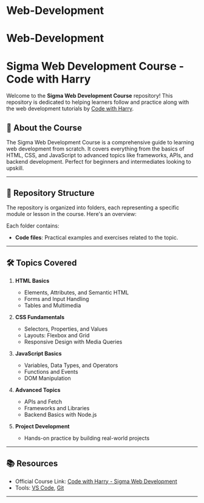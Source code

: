 # Web-Development
# Web-Development
# Sigma Web Development Course - Code with Harry

Welcome to the **Sigma Web Development Course** repository! This repository is dedicated to helping learners follow and practice along with the web development tutorials by [Code with Harry](https://www.codewithharry.com/).

## 🚀 About the Course

The Sigma Web Development Course is a comprehensive guide to learning web development from scratch. It covers everything from the basics of HTML, CSS, and JavaScript to advanced topics like frameworks, APIs, and backend development. Perfect for beginners and intermediates looking to upskill.

---

## 📂 Repository Structure

The repository is organized into folders, each representing a specific module or lesson in the course. Here's an overview:


Each folder contains:
- **Code files**: Practical examples and exercises related to the topic.

---

## 🛠️ Topics Covered

1. **HTML Basics**
   - Elements, Attributes, and Semantic HTML
   - Forms and Input Handling
   - Tables and Multimedia

2. **CSS Fundamentals**
   - Selectors, Properties, and Values
   - Layouts: Flexbox and Grid
   - Responsive Design with Media Queries

3. **JavaScript Basics**
   - Variables, Data Types, and Operators
   - Functions and Events
   - DOM Manipulation

4. **Advanced Topics**
   - APIs and Fetch
   - Frameworks and Libraries
   - Backend Basics with Node.js

5. **Project Development**
   - Hands-on practice by building real-world projects

---

## 📚 Resources

- Official Course Link: [Code with Harry - Sigma Web Development](https://youtube.com/playlist?list=PLu0W_9lII9agq5TrH9XLIKQvv0iaF2X3w&si=5UPIbdUrhv6uvlKq)
- Tools: [VS Code](https://code.visualstudio.com/), [Git](https://git-scm.com/)

---


